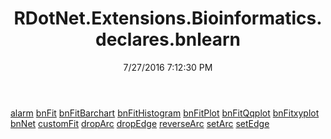 ﻿---
title: RDotNet.Extensions.Bioinformatics.declares.bnlearn
date: 7/27/2016 7:12:30 PM
---

[alarm](T-RDotNet.Extensions.Bioinformatics.declares.bnlearn.alarm.html)
[bnFit](T-RDotNet.Extensions.Bioinformatics.declares.bnlearn.bnFit.html)
[bnFitBarchart](T-RDotNet.Extensions.Bioinformatics.declares.bnlearn.bnFitBarchart.html)
[bnFitHistogram](T-RDotNet.Extensions.Bioinformatics.declares.bnlearn.bnFitHistogram.html)
[bnFitPlot](T-RDotNet.Extensions.Bioinformatics.declares.bnlearn.bnFitPlot.html)
[bnFitQqplot](T-RDotNet.Extensions.Bioinformatics.declares.bnlearn.bnFitQqplot.html)
[bnFitxyplot](T-RDotNet.Extensions.Bioinformatics.declares.bnlearn.bnFitxyplot.html)
[bnNet](T-RDotNet.Extensions.Bioinformatics.declares.bnlearn.bnNet.html)
[customFit](T-RDotNet.Extensions.Bioinformatics.declares.bnlearn.customFit.html)
[dropArc](T-RDotNet.Extensions.Bioinformatics.declares.bnlearn.dropArc.html)
[dropEdge](T-RDotNet.Extensions.Bioinformatics.declares.bnlearn.dropEdge.html)
[reverseArc](T-RDotNet.Extensions.Bioinformatics.declares.bnlearn.reverseArc.html)
[setArc](T-RDotNet.Extensions.Bioinformatics.declares.bnlearn.setArc.html)
[setEdge](T-RDotNet.Extensions.Bioinformatics.declares.bnlearn.setEdge.html)
